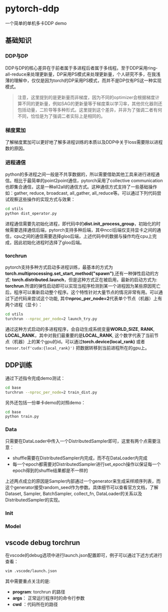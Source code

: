 # pytorch-ddp
一个简单的单机多卡DDP demo

## 基础知识

### DDP与DP

DDP与DP的核心差异在于前者属于多进程后者属于多线程。至于DDP采用ring-all-reduce来处理更新量，DP采用PS模式来处理更新量，个人研究不多，在我浅薄的理解中，仅仅是因为torch的DP采用PS模式，而并不是DP仅有PS这一种实现模式。

> 注意，这里提到的是更新量而非梯度，因为不同的optimizer会根据梯度计算不同的更新量，例如SAG的更新量等于梯度乘以学习率，其他优化器则还包括动量，二阶导等多种形式。这里提到这个差异，并非为了强调二者有何不同，恰恰是为了强调二者实际上是相同的。

### 梯度累加

了解梯度累加可以更好地了解多进程训练的本质以及DDP中关于loss需要除以进程数的原因。

### 进程通信

python的多进程之间一般是不共享数据的，所以需要借助其他工具来进行进程通信。相比于最简单的point2point通信，pytorch采用了collective communication也即集合通信，这是一种all2all的通信方式。这种通信方式支持了一些基础操作如：gather, reduce, broadcast, all_gather, all_reduce等。可以通过下列代码尝试观察这些操作的实现方式与效果：
```bash
cd utils
python dist_operator.py
```
进程通信需要先初始化进程，即代码中的**dist.init_process_group**，初始化的时候需要选择通信后端，pytorch支持多种后端，其中nccl后端仅支持显卡之间的通信，cpu之间的通信需要选择gloo后端，上述代码中的数据与操作均在cpu上完成，因此初始化进程时选择了gloo后端。

### torchrun

pytorch支持多种方式启动多进程训练，最基本的方式为**torch.multiprocessing.set_start_method("spawn")**,还有一种弹性启动的方式: **torch.distributed.launch**，但是这种方式正在被启用，最新的启动方式为: **torchrun**.所谓的弹性启动即可以实现当程序检测到某一个进程因为某些原因死亡后，程序可以重新启动整个程序。这个特性针对大量节点的情况非常有用。可以通过下述代码来尝试这个功能, 其中**nproc_per_node=2**代表单个节点（机器）上有两个进程（显卡）：
```bash
cd utils
turchrun --nproc_per_node=2 launch_try.py
```
通过这种方式启动的多进程程序，会自动生成系统变量**WORLD_SIZE**, **RANK**, **LOCAL_RANK**，其中对我们最重要的是**LOCAL_RANK**, 这个数字代表了当前节点（机器）上的某个gpu的id。可以通过**torch.device(local_rank)**
或者</strong>`tensor.to(f'cuda:{local_rank}')`</trong> 把数据转移到当前进程所在的gpu上。

## DDP训练

通过下述指令完成demo测试：
```bash
cd base
turchrun --nproc_per_node=2 train_dist.py
```
另外还包括一份单卡demo的对照demo：
```bash
cd base
python train.py
```

### Data

只需要在DataLoader中传入一个DistributedSampler即可，这里有两个点需要注意：
* shuffle需要在DistributedSampler内完成，而不在DataLoader内完成
* 每一个epoch都需要对DistributedSampler进行set_epoch操作以保证每一个epoch得到的shuffle结果都是不一样的

上述两点成立的原因是Sampler内部通过一个generator来生成采样顺序列表，而这个generator接受random_seed作为参数。具体细节可以查看官方文档，了解Dataset, Sampler, BatchSampler, collect_fn, DataLoader的关系以及DistributedSampler的实现。

### Init



### Model


## vscode debug torchrun

在vscode的debug选项中进行launch.json配置即可，例子可以通过下述方式进行查看：
```bash
vim .vscode/launch.json
```
其中需要重点关注的是:
* **program**: torchrun 的路径
* **args**： 正常运行程序时的命令行参数
* **cwd** ：代码所在的路径
